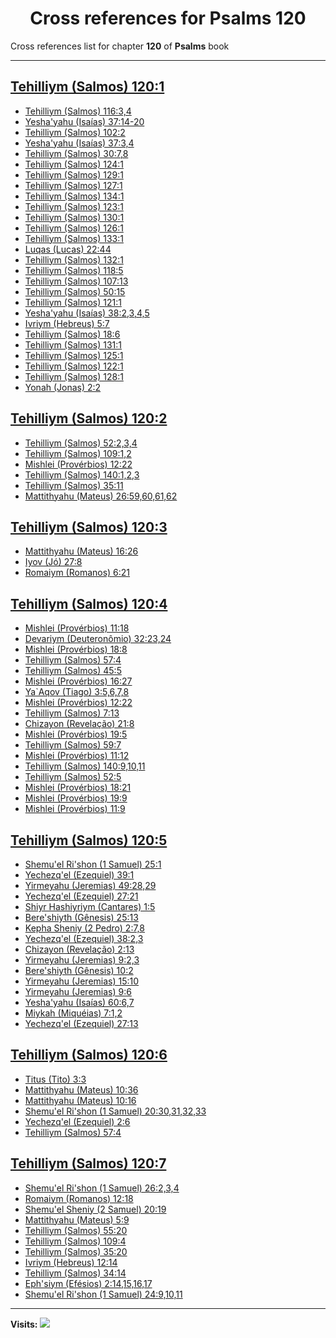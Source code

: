 <div align="center">

# Cross references for **Psalms 120**
</div>

Cross references list for chapter **120** of **Psalms** book

---

<h2 id="1"><a href="https://bible.ozzuu.com/pt_yah/Psa/120#1" target="_blank">Tehilliym (Salmos) 120:1</a></h2>

- [Tehilliym (Salmos) 116:3,4](https://bible.ozzuu.com/pt_yah/Psa/116#3)
- [Yesha'yahu (Isaías) 37:14-20](https://bible.ozzuu.com/pt_yah/Isa/37#14)
- [Tehilliym (Salmos) 102:2](https://bible.ozzuu.com/pt_yah/Psa/102#2)
- [Yesha'yahu (Isaías) 37:3,4](https://bible.ozzuu.com/pt_yah/Isa/37#3)
- [Tehilliym (Salmos) 30:7,8](https://bible.ozzuu.com/pt_yah/Psa/30#7)
- [Tehilliym (Salmos) 124:1](https://bible.ozzuu.com/pt_yah/Psa/124#1)
- [Tehilliym (Salmos) 129:1](https://bible.ozzuu.com/pt_yah/Psa/129#1)
- [Tehilliym (Salmos) 127:1](https://bible.ozzuu.com/pt_yah/Psa/127#1)
- [Tehilliym (Salmos) 134:1](https://bible.ozzuu.com/pt_yah/Psa/134#1)
- [Tehilliym (Salmos) 123:1](https://bible.ozzuu.com/pt_yah/Psa/123#1)
- [Tehilliym (Salmos) 130:1](https://bible.ozzuu.com/pt_yah/Psa/130#1)
- [Tehilliym (Salmos) 126:1](https://bible.ozzuu.com/pt_yah/Psa/126#1)
- [Tehilliym (Salmos) 133:1](https://bible.ozzuu.com/pt_yah/Psa/133#1)
- [Luqas (Lucas) 22:44](https://bible.ozzuu.com/pt_yah/Luk/22#44)
- [Tehilliym (Salmos) 132:1](https://bible.ozzuu.com/pt_yah/Psa/132#1)
- [Tehilliym (Salmos) 118:5](https://bible.ozzuu.com/pt_yah/Psa/118#5)
- [Tehilliym (Salmos) 107:13](https://bible.ozzuu.com/pt_yah/Psa/107#13)
- [Tehilliym (Salmos) 50:15](https://bible.ozzuu.com/pt_yah/Psa/50#15)
- [Tehilliym (Salmos) 121:1](https://bible.ozzuu.com/pt_yah/Psa/121#1)
- [Yesha'yahu (Isaías) 38:2,3,4,5](https://bible.ozzuu.com/pt_yah/Isa/38#2)
- [Ivriym (Hebreus) 5:7](https://bible.ozzuu.com/pt_yah/Heb/5#7)
- [Tehilliym (Salmos) 18:6](https://bible.ozzuu.com/pt_yah/Psa/18#6)
- [Tehilliym (Salmos) 131:1](https://bible.ozzuu.com/pt_yah/Psa/131#1)
- [Tehilliym (Salmos) 125:1](https://bible.ozzuu.com/pt_yah/Psa/125#1)
- [Tehilliym (Salmos) 122:1](https://bible.ozzuu.com/pt_yah/Psa/122#1)
- [Tehilliym (Salmos) 128:1](https://bible.ozzuu.com/pt_yah/Psa/128#1)
- [Yonah (Jonas) 2:2](https://bible.ozzuu.com/pt_yah/Jon/2#2)
<h2 id="2"><a href="https://bible.ozzuu.com/pt_yah/Psa/120#2" target="_blank">Tehilliym (Salmos) 120:2</a></h2>

- [Tehilliym (Salmos) 52:2,3,4](https://bible.ozzuu.com/pt_yah/Psa/52#2)
- [Tehilliym (Salmos) 109:1,2](https://bible.ozzuu.com/pt_yah/Psa/109#1)
- [Mishlei (Provérbios) 12:22](https://bible.ozzuu.com/pt_yah/Pro/12#22)
- [Tehilliym (Salmos) 140:1,2,3](https://bible.ozzuu.com/pt_yah/Psa/140#1)
- [Tehilliym (Salmos) 35:11](https://bible.ozzuu.com/pt_yah/Psa/35#11)
- [Mattithyahu (Mateus) 26:59,60,61,62](https://bible.ozzuu.com/pt_yah/Mat/26#59)
<h2 id="3"><a href="https://bible.ozzuu.com/pt_yah/Psa/120#3" target="_blank">Tehilliym (Salmos) 120:3</a></h2>

- [Mattithyahu (Mateus) 16:26](https://bible.ozzuu.com/pt_yah/Mat/16#26)
- [Iyov (Jó) 27:8](https://bible.ozzuu.com/pt_yah/Job/27#8)
- [Romaiym (Romanos) 6:21](https://bible.ozzuu.com/pt_yah/Rom/6#21)
<h2 id="4"><a href="https://bible.ozzuu.com/pt_yah/Psa/120#4" target="_blank">Tehilliym (Salmos) 120:4</a></h2>

- [Mishlei (Provérbios) 11:18](https://bible.ozzuu.com/pt_yah/Pro/11#18)
- [Devariym (Deuteronômio) 32:23,24](https://bible.ozzuu.com/pt_yah/Deu/32#23)
- [Mishlei (Provérbios) 18:8](https://bible.ozzuu.com/pt_yah/Pro/18#8)
- [Tehilliym (Salmos) 57:4](https://bible.ozzuu.com/pt_yah/Psa/57#4)
- [Tehilliym (Salmos) 45:5](https://bible.ozzuu.com/pt_yah/Psa/45#5)
- [Mishlei (Provérbios) 16:27](https://bible.ozzuu.com/pt_yah/Pro/16#27)
- [Ya`Aqov (Tiago) 3:5,6,7,8](https://bible.ozzuu.com/pt_yah/Jam/3#5)
- [Mishlei (Provérbios) 12:22](https://bible.ozzuu.com/pt_yah/Pro/12#22)
- [Tehilliym (Salmos) 7:13](https://bible.ozzuu.com/pt_yah/Psa/7#13)
- [Chizayon (Revelação) 21:8](https://bible.ozzuu.com/pt_yah/Rev/21#8)
- [Mishlei (Provérbios) 19:5](https://bible.ozzuu.com/pt_yah/Pro/19#5)
- [Tehilliym (Salmos) 59:7](https://bible.ozzuu.com/pt_yah/Psa/59#7)
- [Mishlei (Provérbios) 11:12](https://bible.ozzuu.com/pt_yah/Pro/11#12)
- [Tehilliym (Salmos) 140:9,10,11](https://bible.ozzuu.com/pt_yah/Psa/140#9)
- [Tehilliym (Salmos) 52:5](https://bible.ozzuu.com/pt_yah/Psa/52#5)
- [Mishlei (Provérbios) 18:21](https://bible.ozzuu.com/pt_yah/Pro/18#21)
- [Mishlei (Provérbios) 19:9](https://bible.ozzuu.com/pt_yah/Pro/19#9)
- [Mishlei (Provérbios) 11:9](https://bible.ozzuu.com/pt_yah/Pro/11#9)
<h2 id="5"><a href="https://bible.ozzuu.com/pt_yah/Psa/120#5" target="_blank">Tehilliym (Salmos) 120:5</a></h2>

- [Shemu'el Ri'shon (1 Samuel) 25:1](https://bible.ozzuu.com/pt_yah/1Sm/25#1)
- [Yechezq'el (Ezequiel) 39:1](https://bible.ozzuu.com/pt_yah/Eze/39#1)
- [Yirmeyahu (Jeremias) 49:28,29](https://bible.ozzuu.com/pt_yah/Jer/49#28)
- [Yechezq'el (Ezequiel) 27:21](https://bible.ozzuu.com/pt_yah/Eze/27#21)
- [Shiyr Hashiyriym (Cantares) 1:5](https://bible.ozzuu.com/pt_yah/Sos/1#5)
- [Bere'shiyth (Gênesis) 25:13](https://bible.ozzuu.com/pt_yah/Gen/25#13)
- [Kepha Sheniy (2 Pedro) 2:7,8](https://bible.ozzuu.com/pt_yah/2Pe/2#7)
- [Yechezq'el (Ezequiel) 38:2,3](https://bible.ozzuu.com/pt_yah/Eze/38#2)
- [Chizayon (Revelação) 2:13](https://bible.ozzuu.com/pt_yah/Rev/2#13)
- [Yirmeyahu (Jeremias) 9:2,3](https://bible.ozzuu.com/pt_yah/Jer/9#2)
- [Bere'shiyth (Gênesis) 10:2](https://bible.ozzuu.com/pt_yah/Gen/10#2)
- [Yirmeyahu (Jeremias) 15:10](https://bible.ozzuu.com/pt_yah/Jer/15#10)
- [Yirmeyahu (Jeremias) 9:6](https://bible.ozzuu.com/pt_yah/Jer/9#6)
- [Yesha'yahu (Isaías) 60:6,7](https://bible.ozzuu.com/pt_yah/Isa/60#6)
- [Miykah (Miquéias) 7:1,2](https://bible.ozzuu.com/pt_yah/Mic/7#1)
- [Yechezq'el (Ezequiel) 27:13](https://bible.ozzuu.com/pt_yah/Eze/27#13)
<h2 id="6"><a href="https://bible.ozzuu.com/pt_yah/Psa/120#6" target="_blank">Tehilliym (Salmos) 120:6</a></h2>

- [Titus (Tito) 3:3](https://bible.ozzuu.com/pt_yah/Tit/3#3)
- [Mattithyahu (Mateus) 10:36](https://bible.ozzuu.com/pt_yah/Mat/10#36)
- [Mattithyahu (Mateus) 10:16](https://bible.ozzuu.com/pt_yah/Mat/10#16)
- [Shemu'el Ri'shon (1 Samuel) 20:30,31,32,33](https://bible.ozzuu.com/pt_yah/1Sm/20#30)
- [Yechezq'el (Ezequiel) 2:6](https://bible.ozzuu.com/pt_yah/Eze/2#6)
- [Tehilliym (Salmos) 57:4](https://bible.ozzuu.com/pt_yah/Psa/57#4)
<h2 id="7"><a href="https://bible.ozzuu.com/pt_yah/Psa/120#7" target="_blank">Tehilliym (Salmos) 120:7</a></h2>

- [Shemu'el Ri'shon (1 Samuel) 26:2,3,4](https://bible.ozzuu.com/pt_yah/1Sm/26#2)
- [Romaiym (Romanos) 12:18](https://bible.ozzuu.com/pt_yah/Rom/12#18)
- [Shemu'el Sheniy (2 Samuel) 20:19](https://bible.ozzuu.com/pt_yah/2Sm/20#19)
- [Mattithyahu (Mateus) 5:9](https://bible.ozzuu.com/pt_yah/Mat/5#9)
- [Tehilliym (Salmos) 55:20](https://bible.ozzuu.com/pt_yah/Psa/55#20)
- [Tehilliym (Salmos) 109:4](https://bible.ozzuu.com/pt_yah/Psa/109#4)
- [Tehilliym (Salmos) 35:20](https://bible.ozzuu.com/pt_yah/Psa/35#20)
- [Ivriym (Hebreus) 12:14](https://bible.ozzuu.com/pt_yah/Heb/12#14)
- [Tehilliym (Salmos) 34:14](https://bible.ozzuu.com/pt_yah/Psa/34#14)
- [Eph'siym (Efésios) 2:14,15,16,17](https://bible.ozzuu.com/pt_yah/Eph/2#14)
- [Shemu'el Ri'shon (1 Samuel) 24:9,10,11](https://bible.ozzuu.com/pt_yah/1Sm/24#9)


---

**Visits:**
![](https://profile-counter.glitch.me/visitCounter_crossrefs34/count.svg)
